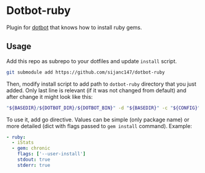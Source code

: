 Dotbot-ruby
=============

Plugin for [dotbot](https://github.com/anishathalye/dotbot) that knows
how to install ruby gems.

Usage
-----

Add this repo as subrepo to your dotfiles and update `install` script.

```bash
git submodule add https://github.com/sijanc147/dotbot-ruby
```

Then, modify install script to add path to `dotbot-ruby` directory that you
just added. Only last line is relevant (if it was not changed from default) and
after change it might look like this:

```bash
"${BASEDIR}/${DOTBOT_DIR}/${DOTBOT_BIN}" -d "${BASEDIR}" -c "${CONFIG}" --plugin-dir=dotbot-ruby "${@}"
```

To use it, add go directive. Values can be simple (only package name) or more
detailed (dict with flags passed to `gem install` command). Example:

```yaml
- ruby:
  - iStats
  - gem: chronic
    flags: ['--user-install']
    stdout: true
    stderr: true
```

